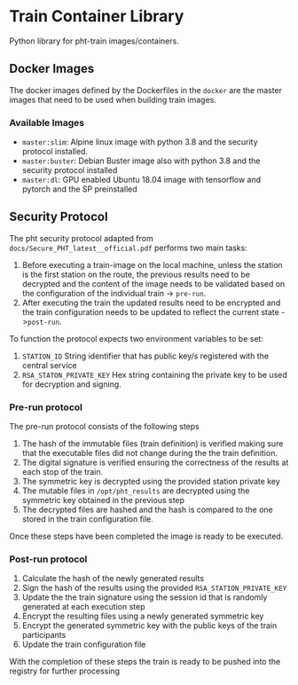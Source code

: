 # Train Container Library
Python library for pht-train images/containers.

## Docker Images
The docker images defined by the Dockerfiles in the `docker` are the master images that need to be used when building
train images.

### Available Images
- `master:slim`: Alpine linux image with python 3.8 and the security protocol installed.
- `master:buster`: Debian Buster image also with python 3.8 and the security protocol installed
- `master:dl`: GPU enabled Ubuntu 18.04 image with tensorflow and pytorch and the SP preinstalled

## Security Protocol
The pht security protocol adapted from `docs/Secure_PHT_latest__official.pdf` performs two main tasks:
1. Before executing a train-image on the local machine, unless the station is the first station on the route, the 
previous results need to be decrypted and the content of the image needs to be validated based on the configuration of 
the individual train -> `pre-run`.
2. After executing the train the updated results need to be encrypted and the train configuration needs to be updated
to reflect the current state ->`post-run`.


To function  the protocol expects two environment variables to be set:
1. `STATION_ID` String identifier that has public key/s registered with the central service
2. `RSA_STATON_PRIVATE_KEY` Hex string containing the private key to be used for decryption and signing.


### Pre-run protocol
The pre-run protocol consists of the following steps
1. The hash of the immutable files (train definition) is verified making sure that the executable files did not change
    during the the train definition.
2. The digital signature is verified ensuring the correctness of the results at each stop of the train.
3. The symmetric key is decrypted using the provided station private key
4. The mutable files in `/opt/pht_results` are decrypted using the symmetric key obtained in the previous step
5. The decrypted files are hashed and the hash is compared to the one stored in the train configuration file.

Once these steps have been completed the image is ready to be executed.

### Post-run protocol

1. Calculate the hash of the newly generated results
2. Sign the hash of the results using the provided `RSA_STATION_PRIVATE_KEY`
3. Update the the train signature using the session id that is randomly generated at each execution step
4. Encrypt the resulting files using a newly generated symmetric key
5. Encrypt the generated symmetric key with the public keys of the train participants
6. Update the train configuration file

With the completion of these steps the train is ready to be pushed into the registry for further processing









